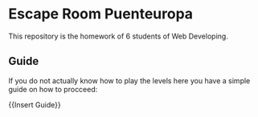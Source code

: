 # Escape Room Puenteuropa

This repository is the homework of 6 students of Web Developing.

## Guide

If you do not actually know how to play the levels here you have a simple guide on how to procceed:

{{Insert Guide}}
